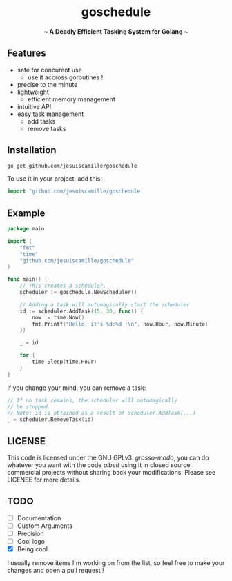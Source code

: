 <p align="center">
<h1 align="center"><b>goschedule</b></h1>
<h4 align="center">~ A Deadly Efficient Tasking System for Golang ~</h4>
</p>

## Features
* safe for concurent use
    - use it accross goroutines !
* precise to the minute
* lightweight
    - efficient memory management
* intuitive API
* easy task management
    - add tasks
    - remove tasks

## Installation

```
go get github.com/jesuiscamille/goschedule
```

To use it in your project, add this:

```go
import "github.com/jesuiscamille/goschedule
```

## Example

```go
package main

import (
    "fmt"
    "time"
    "github.com/jesuiscamille/goschedule"
)

func main() {
    // This creates a scheduler.
    scheduler := goschedule.NewScheduler()

    // Adding a task will automagically start the scheduler
    id := scheduler.AddTask(15, 30, func() {
        now := time.Now()
        fmt.Printf("Hello, it's %d:%d !\n", now.Hour, now.Minute)
    })

    _ = id

    for {
        time.Sleep(time.Hour)
    }
}
```

If you change your mind, you can remove a task:

```go
// If no task remains, the scheduler will automagically
// be stopped.
// Note: id is obtained as a result of scheduler.AddTask(...)
_ = scheduler.RemoveTask(id)
```

## LICENSE

This code is licensed under the GNU GPLv3.
*grosso-modo*, you can do whatever you want with the code *albeit* using it in closed source commercial projects without sharing back your modifications.
Please see LICENSE for more details.

## TODO

- [ ] Documentation
- [ ] Custom Arguments
- [ ] Precision
- [ ] Cool logo
- [X] Being cool

I usually remove items I'm working on from the list, so feel free to make your changes and open a pull request !
